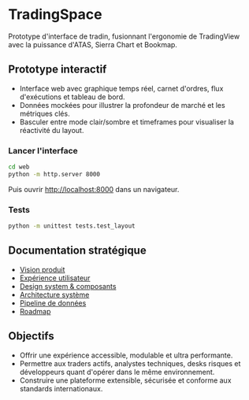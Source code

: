 # TradingSpace

Prototype d'interface de tradin, fusionnant l'ergonomie de TradingView avec la puissance d'ATAS, Sierra Chart et Bookmap.

## Prototype interactif
- Interface web avec graphique temps réel, carnet d'ordres, flux d'exécutions et tableau de bord.
- Données mockées pour illustrer la profondeur de marché et les métriques clés.
- Basculer entre mode clair/sombre et timeframes pour visualiser la réactivité du layout.

### Lancer l'interface
```bash
cd web
python -m http.server 8000
```
Puis ouvrir [http://localhost:8000](http://localhost:8000) dans un navigateur.

### Tests
```bash
python -m unittest tests.test_layout
```

## Documentation stratégique
- [Vision produit](docs/product-vision.md)
- [Expérience utilisateur](docs/ui/experience.md)
- [Design system & composants](docs/ui/components.md)
- [Architecture système](docs/architecture/system-architecture.md)
- [Pipeline de données](docs/data/market-data-pipeline.md)
- [Roadmap](docs/roadmap.md)

## Objectifs
- Offrir une expérience accessible, modulable et ultra performante.
- Permettre aux traders actifs, analystes techniques, desks risques et développeurs quant d'opérer dans le même environnement.
- Construire une plateforme extensible, sécurisée et conforme aux standards internationaux.
